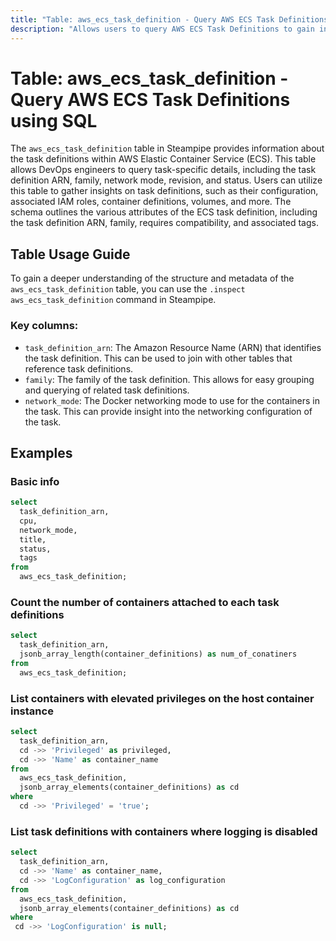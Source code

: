```yaml
---
title: "Table: aws_ecs_task_definition - Query AWS ECS Task Definitions using SQL"
description: "Allows users to query AWS ECS Task Definitions to gain insights into the configuration of running tasks in an ECS service. The table provides details such as task definition ARN, family, network mode, revision, status, and more."
---
```


# Table: aws_ecs_task_definition - Query AWS ECS Task Definitions using SQL

The `aws_ecs_task_definition` table in Steampipe provides information about the task definitions within AWS Elastic Container Service (ECS). This table allows DevOps engineers to query task-specific details, including the task definition ARN, family, network mode, revision, and status. Users can utilize this table to gather insights on task definitions, such as their configuration, associated IAM roles, container definitions, volumes, and more. The schema outlines the various attributes of the ECS task definition, including the task definition ARN, family, requires compatibility, and associated tags.

## Table Usage Guide

To gain a deeper understanding of the structure and metadata of the `aws_ecs_task_definition` table, you can use the `.inspect aws_ecs_task_definition` command in Steampipe.

### Key columns:

- `task_definition_arn`: The Amazon Resource Name (ARN) that identifies the task definition. This can be used to join with other tables that reference task definitions.
- `family`: The family of the task definition. This allows for easy grouping and querying of related task definitions.
- `network_mode`: The Docker networking mode to use for the containers in the task. This can provide insight into the networking configuration of the task.

## Examples

### Basic info

```sql
select
  task_definition_arn,
  cpu,
  network_mode,
  title,
  status,
  tags
from
  aws_ecs_task_definition;
```


### Count the number of containers attached to each task definitions

```sql
select
  task_definition_arn,
  jsonb_array_length(container_definitions) as num_of_conatiners
from
  aws_ecs_task_definition;
```


### List containers with elevated privileges on the host container instance

```sql
select
  task_definition_arn,
  cd ->> 'Privileged' as privileged,
  cd ->> 'Name' as container_name
from
  aws_ecs_task_definition,
  jsonb_array_elements(container_definitions) as cd
where
  cd ->> 'Privileged' = 'true';
```


### List task definitions with containers where logging is disabled

```sql
select
  task_definition_arn,
  cd ->> 'Name' as container_name,
  cd ->> 'LogConfiguration' as log_configuration
from
  aws_ecs_task_definition,
  jsonb_array_elements(container_definitions) as cd
where
 cd ->> 'LogConfiguration' is null;
```

